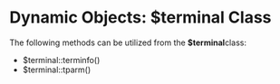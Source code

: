 # Dynamic Objects: $terminal Class

<PageHeader />

The following methods can be utilized from the **$terminal**class:

- $terminal::terminfo()
- $terminal::tparm()
  
<PageFooter />
